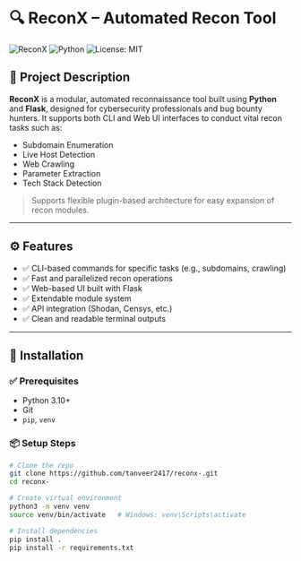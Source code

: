 # 🔍 ReconX – Automated Recon Tool

![ReconX](https://img.shields.io/badge/ReconX-Automated%20Reconnaissance%20Tool-blue)
![Python](https://img.shields.io/badge/Made%20with-Python-blue?logo=python)
![License: MIT](https://img.shields.io/badge/License-MIT-green.svg)

## 📌 Project Description

**ReconX** is a modular, automated reconnaissance tool built using **Python** and **Flask**, designed for cybersecurity professionals and bug bounty hunters. It supports both CLI and Web UI interfaces to conduct vital recon tasks such as:

- Subdomain Enumeration
- Live Host Detection
- Web Crawling
- Parameter Extraction
- Tech Stack Detection

> Supports flexible plugin-based architecture for easy expansion of recon modules.

---

## ⚙️ Features

- ✅ CLI-based commands for specific tasks (e.g., subdomains, crawling)
- ✅ Fast and parallelized recon operations
- ✅ Web-based UI built with Flask
- ✅ Extendable module system
- ✅ API integration (Shodan, Censys, etc.)
- ✅ Clean and readable terminal outputs

---

## 🚀 Installation

### ✅ Prerequisites

- Python 3.10+
- Git
- `pip`, `venv`

### 📦 Setup Steps

```bash
# Clone the repo
git clone https://github.com/tanveer2417/reconx-.git
cd reconx-

# Create virtual environment
python3 -m venv venv
source venv/bin/activate   # Windows: venv\Scripts\activate

# Install dependencies
pip install .
pip install -r requirements.txt
